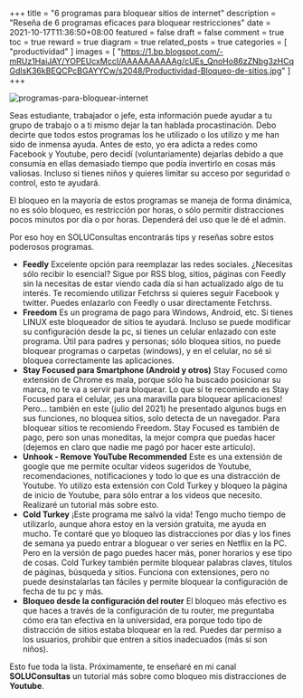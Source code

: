 +++
title = "6 programas para bloquear sitios de internet"
description = "Reseña de 6 programas eficaces para bloquear restricciones"
date = 2021-10-17T11:36:50+08:00
featured = false
draft = false
comment = true
toc = true
reward = true
diagram = true
related_posts = true
categories = [
  "productividad"
]
images = [
  "https://1.bp.blogspot.com/-mRUz1HaiJAY/YOPEUcxMccI/AAAAAAAAAAg/cUEs_QnoHo86zZNbg3zHCqGdlsK36kBEQCPcBGAYYCw/s2048/Productividad-Bloqueo-de-sitios.jpg"
]
+++

![programas-para-bloquear-internet](https://1.bp.blogspot.com/-mRUz1HaiJAY/YOPEUcxMccI/AAAAAAAAAAg/cUEs_QnoHo86zZNbg3zHCqGdlsK36kBEQCPcBGAYYCw/s2048/Productividad-Bloqueo-de-sitios.jpg "productividad")

Seas estudiante, trabajador o jefe, esta información puede ayudar a tu grupo de trabajo o a ti mismo dejar la tan hablada procastinación. Debo decirte que todos estos programas los he utilizado o los utilizo y me han sido de inmensa ayuda. Antes de esto, yo era adicta a redes como Facebook y Youtube, pero decidí (voluntariamente) dejarlas debido a que consumía en ellas demasiado tiempo que podía invertirlo en cosas más valiosas. Incluso si tienes niños y quieres limitar su acceso por seguridad o control, esto te ayudará.

El bloqueo en la mayoría de estos programas se maneja de forma dinámica, no es sólo bloqueo, es restricción por horas, o sólo permitir distracciones pocos minutos por día o por horas. Dependerá del uso que le dé el admin.

Por eso hoy en SOLUConsultas encontrarás tips y reseñas sobre estos poderosos programas.

* **Feedly**
  Excelente opción para reemplazar las redes sociales. ¿Necesitas sólo recibir lo esencial? Sigue por RSS blog, sitios, páginas con Feedly sin la necesitas de estar viendo cada día si han actualizado algo de tu interés. Te recomiendo utilizar Fetchrss si quieres seguir Facebook y twitter. Puedes enlazarlo con Feedly o usar directamente Fetchrss.
* **Freedom**
  Es un programa de pago para Windows, Android, etc. Si tienes LINUX este bloqueador de sitios te ayudará. Incluso se puede modificar su configuración desde la pc, si tienes un celular enlazado con este programa. Útil para padres y personas; sólo bloquea sitios, no puede bloquear programas o carpetas (windows), y en el celular, no sé si bloquea correctamente las aplicaciones.
* **Stay Focused para Smartphone (Android y otros)**
  Stay Focused como extensión de Chrome es mala, porque sólo ha buscado posicionar su marca, no te va a servir para bloquear.
  Lo que sí te recomiendo es Stay Focused para el celular, ¡es una maravilla para bloquear aplicaciones! Pero… también en este (julio del 2021) he presentado algunos bugs en sus funciones, no bloquea sitios, solo detecta de un navegador. Para bloquear sitios te recomiendo Freedom. Stay Focused es también de pago, pero son unas moneditas, la mejor compra que puedas hacer (dejemos en claro que nadie me pagó por hacer este artículo).
* **Unhook - Remove YouTube Recommended**
  Este es una extensión de google que me permite ocultar videos sugeridos de Youtube, recomendaciones, notificaciones y todo lo que es una distracción de Youtube. Yo utilizo esta extensión con Cold Turkey y bloqueo la página de inicio de Youtube, para sólo entrar a los videos que necesito. Realizaré un tutorial más sobre esto.
* **Cold Turkey**
  ¡Este programa me salvó la vida! Tengo mucho tiempo de utilizarlo, aunque ahora estoy en la versión gratuita, me ayuda en mucho. Te contaré que yo bloqueo las distracciones por días y los fines de semana ya puedo entrar a bloguear o ver series en Netflix en la PC. Pero en la versión de pago puedes hacer más, poner horarios y ese tipo de cosas.
  Cold Turkey también permite bloquear palabras claves, títulos de páginas, búsqueda y sitios.
  Funciona con extensiones, pero no puede desinstalarlas tan fáciles y permite bloquear la configuración de fecha de tu pc y más.
* **Bloqueo desde la configuración del router**
  El bloqueo más efectivo es que haces a través de la configuración de tu router, me preguntaba cómo era tan efectiva en la universidad, era porque todo tipo de distracción de sitios estaba bloquear en la red. Puedes dar permiso a los usuarios, prohibir que entren a sitios inadecuados (más si son niños).

Esto fue toda la lista. Próximamente, te enseñaré en mi canal **SOLUConsultas** un tutorial más sobre como bloqueo mis distracciones de **Youtube**.